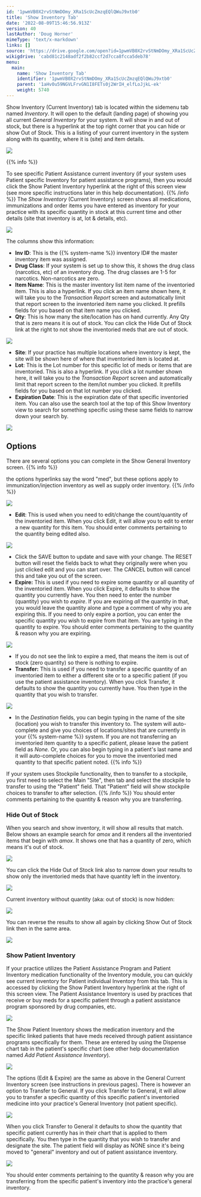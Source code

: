 ```yaml
---
id: '1pwmVB0X2rvStNmDOmy_XRa1ScUcZmzqEQlQWuJ9xtb0'
title: 'Show Inventory Tab'
date: '2022-08-09T15:46:56.913Z'
version: 40
lastAuthor: 'Doug Horner'
mimeType: 'text/x-markdown'
links: []
source: 'https://drive.google.com/open?id=1pwmVB0X2rvStNmDOmy_XRa1ScUcZmzqEQlQWuJ9xtb0'
wikigdrive: 'cabd81c2148adf2f2b82ccf2d7cca8fcca5deb78'
menu:
  main:
    name: 'Show Inventory Tab'
    identifier: '1pwmVB0X2rvStNmDOmy_XRa1ScUcZmzqEQlQWuJ9xtb0'
    parent: '1aHv0u59NGVLFrvGN1I8FETs0j2WrIH_elfLoJjkL-ek'
    weight: 5740
---
```

Show Inventory (Current Inventory) tab is located within the sidemenu tab named *Inventory*. It will open to the default (landing page) of showing you all current *General Inventory* for your system. It will show in and out of stock, but there is a hyperlink at the top right corner that you can hide or show Out of Stock. This is a listing of your current inventory in the system along with its quantity, where it is (site) and item details.
  
![](../show-inventory-tab.assets/100002010000053C000001B9287259E7181A5521.png)  

{{% info %}}

To see specific Patient Assistance current inventory (if your system uses Patient specific Inventory for patient assistance programs), then you would click the Show Patient Inventory hyperlink at the right of this screen view (see more specific instructions later in this help documentation).
{{% /info %}}
The *Show Inventory* (Current Inventory) screen shows all medications, immunizations and order items you have entered as inventory for your practice with its specific quantity in stock at this current time and other details (site that inventory is at, lot & details, etc).
  
![](../show-inventory-tab.assets/100002010000053D000001C9DF7535B3FC1D78EB.png)  

The columns show this information:
* <strong>Inv ID</strong>: This is the {{% system-name %}} inventory ID# the master inventory item was assigned.
* <strong>Drug Class</strong>: If your system is set up to show this, it shows the drug class (narcotics, etc) of an inventory drug. The drug classes are 1-5 for narcotics. Non-narcotics are zero.
* <strong>Item Name</strong>: This is the master inventory list item name of the inventoried item. This is also a hyperlink. If you click an item name shown here, it will take you to the <em>Transaction Report</em> screen and automatically limit that report screen to the inventoried item name you clicked. It prefills fields for you based on that item name you clicked.
* <strong>Qty</strong>: This is how many the site/location has on hand currently. Any Qty that is zero means it is out of stock. You can click the Hide Out of Stock link at the right to not show the inventoried meds that are out of stock.
  
![](../show-inventory-tab.assets/100000000000015B0000002332A6D5E6C3FD91E9.png)  

* <strong>Site</strong>: If your practice has multiple locations where inventory is kept, the site will be shown here of where that inventoried item is located at.
* <strong>Lot</strong>: This is the Lot number for this specific lot of meds or items that are inventoried. This is also a hyperlink. If you click a lot number shown here, it will take you to the <em>Transaction Report</em> screen and automatically limit that report screen to the item/lot number you clicked. It prefills fields for you based on that lot number you clicked.
* <strong>Expiration Date</strong>: This is the expiration date of that specific inventoried item.
You can also use the search tool at the top of this Show Inventory view to search for something specific using these same fields to narrow down your search by.
  
![](../show-inventory-tab.assets/10000201000002AB00000097762A7534B62AB252.png)  

  
## Options  

There are several options you can complete in the Show General Inventory screen.
{{% info %}}

the options hyperlinks say the word "med", but these options apply to immunization/injection inventory as well as supply order inventory.
{{% /info %}}
  
![](../show-inventory-tab.assets/10000201000003F20000016FCA242705569C7861.png)  

* <strong>Edit</strong>: This is used when you need to edit/change the count/quantity of the inventoried item. When you click Edit, it will allow you to edit to enter a new quantity for this item. You should enter comments pertaining to the quantity being edited also.
  
![](../show-inventory-tab.assets/100002010000017B000000B1E99B0EF585EA60EE.png)  

* Click the SAVE button to update and save with your change. The RESET button will reset the fields back to what they originally were when you just clicked edit and you can start over. The CANCEL button will cancel this and take you out of the screen.
* <strong>Expire:</strong> This is used if you need to expire some quantity or all quantity of the inventoried item. When you click Expire, it defaults to show the quantity you currently have. You then need to enter the number (quantity) you wish to <em>expire</em>. If you are expiring <em>all</em> the quantity in that, you would leave the quantity alone and type a comment of why you are expiring this. If you need to only expire a portion, you can enter the specific quantity you wish to expire from that item. You are typing in the quantity to expire. You should enter comments pertaining to the quantity & reason why you are expiring.
  
![](../show-inventory-tab.assets/1000020100000158000000ACB9061E4D637B108C.png)  

* If you do not see the link to expire a med, that means the item is out of stock (zero quantity) so there is nothing to expire.
* <strong>Transfer:</strong> This is used if you need to transfer a specific quantity of an inventoried item to either a different site or to a specific patient (if you use the patient assistance inventory). When you click Transfer, it defaults to show the quantity you currently have. You then type in the quantity that you wish to transfer.
  
![](../show-inventory-tab.assets/1000020100000245000000F21F096AB2FA98F90E.png)  

* In the <em>Destination</em> fields, you can begin typing in the name of the site (location) you wish to transfer this inventory to. The system will auto-complete and give you choices of locations/sites that are currently in your {{% system-name %}} system. If you are not transferring an inventoried item quantity to a specific patient, please leave the patient field as <em>None.</em> Or, you can also begin typing in a patient's last name and it will auto-complete choices for you to move the inventoried med quantity to that specific patient noted.
{{% info %}}

If your system uses Stockpile functionality, then to transfer to a stockpile, you first need to select the Main "Site", then tab and select the stockpile to transfer to using the "Patient" field. That "Patient" field will show stockpile choices to transfer to after selection.
{{% /info %}}
You should enter comments pertaining to the quantity & reason why you are transferring.
  
### Hide Out of Stock  

When you search and show inventory, it will show all results that match. Below shows an example search for *amox* and it renders all the inventoried items that begin with *amox*. It shows one that has a quantity of zero, which means it's out of stock.
  
![](../show-inventory-tab.assets/10000201000004D6000001137D92DD95CF6B50D5.png)  

You can click the Hide Out of Stock link also to narrow down your results to show only the inventoried meds that have quantity left in the inventory.
  
![](../show-inventory-tab.assets/10000201000004BB00000066BFEB763C94C0C161.png)  

Current inventory without quantity (aka: out of stock) is now hidden:
  
![](../show-inventory-tab.assets/10000201000004E3000000E51B42B74FBF383ED5.png)  

You can reverse the results to show all again by clicking Show Out of Stock link then in the same area.
  
![](../show-inventory-tab.assets/10000201000004E3000000E5FAF0B21F2D6BDA4E.png)  

  
### Show Patient Inventory  

If your practice utilizes the Patient Assistance Program and Patient Inventory medication functionality of the Inventory module, you can quickly see current inventory for Patient individual Inventory from this tab. This is accessed by clicking the Show Patient Inventory hyperlink at the right of this screen view. The Patient Assistance Inventory is used by practices that receive or buy meds for a specific patient through a patient assistance program sponsored by drug companies, etc.
  
![](../show-inventory-tab.assets/10000201000005310000017A762826CD3015DAE8.png)  

The Show Patient Inventory shows the medication inventory and the specific linked patients that have meds received through patient assistance programs specifically for them. These are entered by using the Dispense chart tab in the patient's specific chart (see other help documentation named *Add Patient Assistance Inventory*).
  
![](../show-inventory-tab.assets/100002010000054C00000122B04E53622898BDC7.png)  

The options (Edit & Expire) are the same as above in the General Current Inventory screen (see instructions in previous pages).
There is however an option to Transfer to General. If you click Transfer to General, it will allow you to transfer a specific quantity of this specific patient's inventoried medicine into your practice's General Inventory (not patient specific).
  
![](../show-inventory-tab.assets/100002010000054C00000122BCC9C3733EBC5687.png)  

When you click Transfer to General it defaults to show the quantity that specific patient currently has in their chart that is applied to them specifically. You then type in the quantity that you wish to transfer and designate the site. The patient field will display as NONE since it's being moved to "general" inventory and out of patient assistance inventory.
  
![](../show-inventory-tab.assets/1000020100000247000000ECAB189D42F83EE432.png)  

You should enter comments pertaining to the quantity & reason why you are transferring from the specific patient's inventory into the practice's general inventory.

